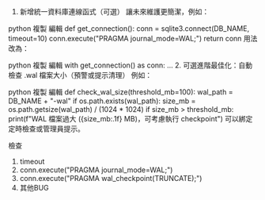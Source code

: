 1.  新增統一資料庫連線函式（可選）
讓未來維護更簡潔，例如：

python
複製
編輯
def get_connection():
    conn = sqlite3.connect(DB_NAME, timeout=10)
    conn.execute("PRAGMA journal_mode=WAL;")
    return conn
用法改為：

python
複製
編輯
with get_connection() as conn:
    ...
2.  可選進階最佳化：自動檢查 .wal 檔案大小（預警或提示清理）
例如：

python
複製
編輯
def check_wal_size(threshold_mb=100):
    wal_path = DB_NAME + "-wal"
    if os.path.exists(wal_path):
        size_mb = os.path.getsize(wal_path) / (1024 * 1024)
        if size_mb > threshold_mb:
            print(f"WAL 檔案過大 ({size_mb:.1f} MB)，可考慮執行 checkpoint")
可以綁定定時檢查或管理員提示。

檢查
1. timeout
2. conn.execute("PRAGMA journal_mode=WAL;")
3. conn.execute("PRAGMA wal_checkpoint(TRUNCATE);")
4. 其他BUG
